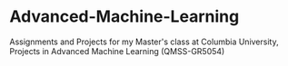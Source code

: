 # Advanced-Machine-Learning
Assignments and Projects for my Master's class at Columbia University, Projects in Advanced Machine Learning (QMSS-GR5054)
